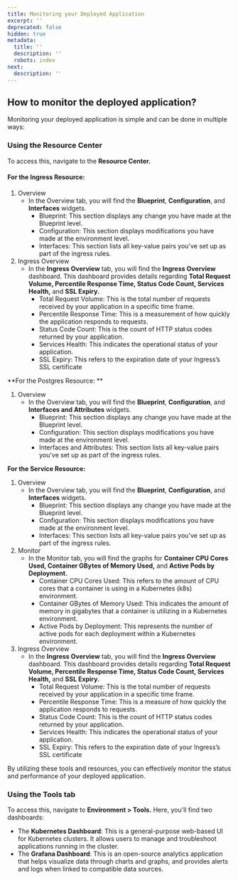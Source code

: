 ```yaml
---
title: Monitoring your Deployed Application
excerpt: ''
deprecated: false
hidden: true
metadata:
  title: ''
  description: ''
  robots: index
next:
  description: ''
---
```

## How to monitor the deployed application?

Monitoring your deployed application is simple and can be done in multiple ways:

### Using the Resource Center

To access this, navigate to the **Resource Center.**

#### For the Ingress Resource:

1. Overview
   - In the Overview tab, you will find the **Blueprint**, **Configuration**, and **Interfaces** widgets.
     - Blueprint: This section displays any change you have made at the Blueprint level.
     - Configuration: This section displays modifications you have made at the environment level.
     - Interfaces: This section lists all key-value pairs you've set up as part of the ingress rules.
2. Ingress Overview
   - In the **Ingress Overview** tab, you will find the **Ingress Overview** dashboard. This dashboard provides details regarding **Total Request Volume, Percentile Response Time, Status Code Count, Services Health,** and **SSL Expiry.**
     - Total Request Volume: This is the total number of requests received by your application in a specific time frame.
     - Percentile Response Time: This is a measurement of how quickly the application responds to requests.
     - Status Code Count: This is the count of HTTP status codes returned by your application.
     - Services Health: This indicates the operational status of your application.
     - SSL Expiry: This refers to the expiration date of your Ingress’s SSL certificate

**For the Postgres Resource: **

1. Overview
   - In the Overview tab, you will find the **Blueprint**, **Configuration**, and **Interfaces and Attributes** widgets.
     - Blueprint: This section displays any change you have made at the Blueprint level.
     - Configuration: This section displays modifications you have made at the environment level.
     - Interfaces and Attributes: This section lists all key-value pairs you've set up as part of the ingress rules.

**For the Service Resource:**

1. Overview
   - In the Overview tab, you will find the **Blueprint**, **Configuration**, and **Interfaces** widgets.
     - Blueprint: This section displays any change you have made at the Blueprint level.
     - Configuration: This section displays modifications you have made at the environment level.
     - Interfaces: This section lists all key-value pairs you've set up as part of the ingress rules.
2. Monitor
   - In the Monitor tab, you will find the graphs for **Container CPU Cores Used, Container GBytes of Memory Used,** and **Active Pods by Deployment.**
     - Container CPU Cores Used: This refers to the amount of CPU cores that a container is using in a Kubernetes (k8s) environment.
     - Container GBytes of Memory Used: This indicates the amount of memory in gigabytes that a container is utilizing in a Kubernetes environment.
     - Active Pods by Deployment: This represents the number of active pods for each deployment within a Kubernetes environment.
3. Ingress Overview
   - In the **Ingress Overview** tab, you will find the **Ingress Overview** dashboard. This dashboard provides details regarding **Total Request Volume, Percentile Response Time, Status Code Count, Services Health,** and **SSL Expiry.**
     - Total Request Volume: This is the total number of requests received by your application in a specific time frame.
     - Percentile Response Time: This is a measure of how quickly the application responds to requests.
     - Status Code Count: This is the count of HTTP status codes returned by your application.
     - Services Health: This indicates the operational status of your application.
     - SSL Expiry: This refers to the expiration date of your Ingress’s SSL certificate

By utilizing these tools and resources, you can effectively monitor the status and performance of your deployed application.

### Using the Tools tab

To access this, navigate to **Environment > Tools.** Here, you'll find two dashboards:

- The **Kubernetes Dashboard**: This is a general-purpose web-based UI for Kubernetes clusters. It allows users to manage and troubleshoot applications running in the cluster.
- The **Grafana Dashboard**: This is an open-source analytics application that helps visualize data through charts and graphs, and provides alerts and logs when linked to compatible data sources.